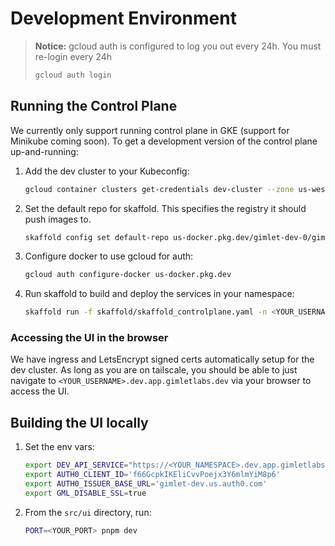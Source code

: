 # Development Environment
>
> **Notice:**
> gcloud auth is configured to log you out every 24h. You must re-login every 24h
>
> ```sh
> gcloud auth login
> ```

## Running the Control Plane

We currently only support running control plane in GKE (support for Minikube coming soon). To get a development version of the control plane up-and-running:

1. Add the dev cluster to your Kubeconfig:

    ```sh
    gcloud container clusters get-credentials dev-cluster --zone us-west1-a --project gimlet-dev-0
    ```

1. Set the default repo for skaffold. This specifies the registry it should push images to.

    ```sh
    skaffold config set default-repo us-docker.pkg.dev/gimlet-dev-0/gimlet-dev-docker-artifacts
    ```

1. Configure docker to use gcloud for auth:

    ```sh
    gcloud auth configure-docker us-docker.pkg.dev
    ```

1. Run skaffold to build and deploy the services in your namespace:

    ```sh
    skaffold run -f skaffold/skaffold_controlplane.yaml -n <YOUR_USERNAME> -p dev
    ```

### Accessing the UI in the browser

We have ingress and LetsEncrypt signed certs automatically setup for the dev cluster. As long as you are on
tailscale, you should be able to just navigate to `<YOUR_USERNAME>.dev.app.gimletlabs.dev` via your browser
to access the UI.

## Building the UI locally

1. Set the env vars:

    ```sh
    export DEV_API_SERVICE="https://<YOUR_NAMESPACE>.dev.app.gimletlabs.dev"
    export AUTH0_CLIENT_ID='f66GcpkIKEliCvvPoejx3Y6mlmYiM8p6'
    export AUTH0_ISSUER_BASE_URL='gimlet-dev.us.auth0.com'
    export GML_DISABLE_SSL=true
    ```

1. From the `src/ui` directory, run:

    ```sh
    PORT=<YOUR_PORT> pnpm dev
    ```
